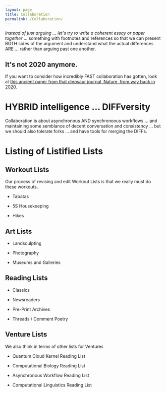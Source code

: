 ```yaml
---
layout: page
title: Collaboration
permalink: /Collaboration/
---
```




*Instead of just arguing ... let's try to write a coherent essay or paper together* ... something with footnotes and references so that we can present BOTH sides of the argument and understand what the actual differences ARE ... rather than arguing past one another.

## It's not 2020 anymore.

If you want to consider how incredibly FAST collaboration has gotten, look at [this ancient paper from that dinosaur journal, Nature, from way back in 2020](https://www.nature.com/articles/d41586-020-00916-6).

# HYBRID intelligence ... DIFFversity

Collaboration is about asynchronous AND synchronoous workflows ... and maintaining some semblance of decent conversation and consistency ... but we should also tolerate forks ... and have tools for merging the DIFFs.



# Listing of Listified Lists

## Workout Lists

Our process of revising and edit Workout Lists is that we really must do these workouts.

* Tabatas

* 5S Housekeeping

* Hikes

## Art Lists

* Landsculpting

* Photography

* Museums and Galleries

## Reading Lists

* Classics

* Newsreaders

* Pre-Print Archives

* Threads / Comment Poetry

## Venture Lists

We also think in terms of other lists for Ventures

* Quantum Cloud Kernel Reading List

* Computational Biology Reading List

* Asynchronous Workflow Reading List

* Computational Linguistics Reading List

